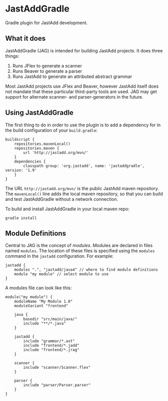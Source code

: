 JastAddGradle
=============

Gradle plugin for JastAdd development.

What it does
------------

JastAddGradle (JAG) is intended for building JastAdd projects. It does three
things:

1. Runs JFlex to generate a scanner
2. Runs Beaver to generate a parser
3. Runs JastAdd to generate an attributed abstract grammar

Most JastAdd projects use JFlex and Beaver, however JastAdd itself does not
mandate that these particular third-party tools are used.  JAG may get support
for alternate scanner- and parser-generators in the future.

Using JastAddGradle
-------------------

The first thing to do in order to use the plugin is to add a dependency for in
the build configuration of your `build.gradle`:

    buildscript {
        repositories.mavenLocal()
        repositories.maven {
            url 'http://jastadd.org/mvn/'
        }
        dependencies {
            classpath group: 'org.jastadd', name: 'jastaddgradle', version: '1.9'
        }
    }

The URL `http://jastadd.org/mvn/` is the public JastAdd maven repository.  The
`mavenLocal()` line adds the local maven repository, so that you can build and
test JastAddGradle without a network connection.

To build and install JastAddGradle in your local maven repo:

    gradle install

Module Definitions
------------------

Central to JAG is the concept of _modules_. Modules are declared in
files named `modules`. The location of these files is specified using
the `modules` command in the `jastadd` configuration. For example:

    jastadd {
        modules ".", "jastadd/java4" // where to find module definitions
        module "my module" // select module to use
    }

A modules file can look like this:

    module("my module") {
        moduleName "My Module 1.0"
        moduleVariant "frontend"

        java {
            basedir "src/main/java/"
            include "**/*.java"
        }

        jastadd {
            include "grammar/*.ast"
            include "frontend/*.jadd"
            include "frontend/*.jrag"
        }

        scanner {
            include "scanner/Scanner.flex"
        }

        parser {
            include "parser/Parser.parser"
        }
    }

